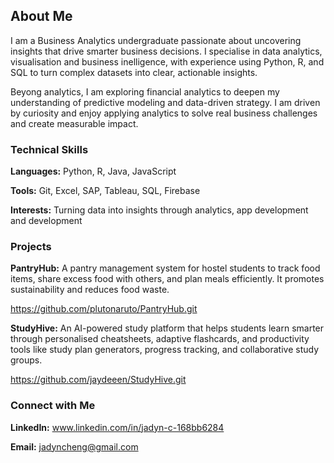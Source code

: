 ## About Me
I am a Business Analytics undergraduate passionate about uncovering insights that drive smarter business decisions. I specialise in data analytics, visualisation and business inelligence, with experience using Python, R, and SQL to turn complex datasets into clear, actionable insights. 

Beyong analytics, I am exploring financial analytics to deepen my understanding of predictive modeling and data-driven strategy. I am driven by curiosity and enjoy applying analytics to solve real business challenges and create measurable impact. 


### Technical Skills
**Languages:** Python, R, Java, JavaScript 

**Tools:** Git, Excel, SAP, Tableau, SQL, Firebase

**Interests:** Turning data into insights through analytics, app development and development

### Projects
**PantryHub:** A pantry management system for hostel students to track food items, share excess food with others, and plan meals efficiently. It promotes sustainability and reduces food waste.

https://github.com/plutonaruto/PantryHub.git

**StudyHive:** An AI-powered study platform that helps students learn smarter through personalised cheatsheets, adaptive flashcards, and productivity tools like study plan generators, progress tracking, and collaborative study groups.

https://github.com/jaydeeen/StudyHive.git

### Connect with Me
**LinkedIn:** www.linkedin.com/in/jadyn-c-168bb6284

**Email:** jadyncheng@gmail.com

